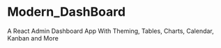 # Modern_DashBoard
 A React Admin Dashboard App With Theming, Tables, Charts, Calendar, Kanban and More
